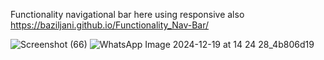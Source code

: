 Functionality navigational bar here using responsive also 
https://baziljani.github.io/Functionality_Nav-Bar/



![Screenshot (66)](https://github.com/user-attachments/assets/1a454287-8213-432c-b98b-9abbc1754137)
![WhatsApp Image 2024-12-19 at 14 24 28_4b806d19](https://github.com/user-attachments/assets/3daa084d-8d64-495a-bc76-149a8f8f3a2c)

